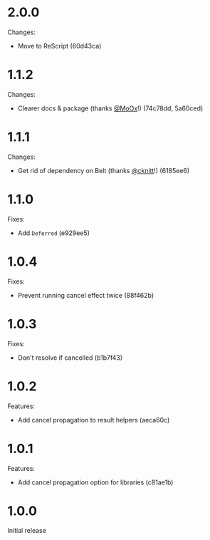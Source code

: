 # 2.0.0

Changes:

- Move to ReScript (60d43ca)

# 1.1.2

Changes:

- Clearer docs & package (thanks [@MoOx](https://github.com/MoOx)!) (74c78dd, 5a60ced)

# 1.1.1

Changes:

- Get rid of dependency on Belt (thanks [@cknitt](https://github.com/cknitt)!) (6185ee6)

# 1.1.0

Fixes:

- Add `Deferred` (e929ee5)

# 1.0.4

Fixes:

- Prevent running cancel effect twice (88f462b)

# 1.0.3

Fixes:

- Don't resolve if cancelled (b1b7f43)

# 1.0.2

Features:

- Add cancel propagation to result helpers (aeca60c)

# 1.0.1

Features:

- Add cancel propagation option for libraries (c81ae1b)

# 1.0.0

Initial release
